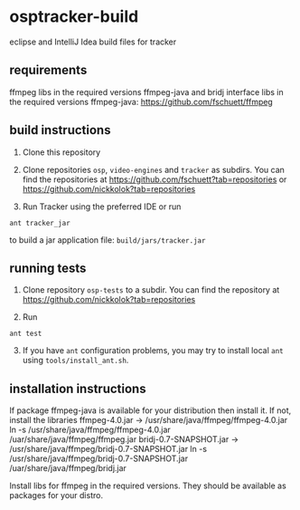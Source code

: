 osptracker-build
================

eclipse and IntelliJ Idea build files for tracker

requirements
------------
ffmpeg libs in the required versions
ffmpeg-java and bridj interface libs in the required versions
ffmpeg-java: https://github.com/fschuett/ffmpeg

build instructions
------------------
1. Clone this repository

2. Clone repositories `osp`, `video-engines` and `tracker` as subdirs.
You can find the repositories at
https://github.com/fschuett?tab=repositories
or
https://github.com/nickkolok?tab=repositories

3. Run Tracker using the preferred IDE or  run
```
ant tracker_jar
```
to build a jar application file: `build/jars/tracker.jar`

running tests
-------------

1. Clone repository `osp-tests` to a subdir.
You can find the repository at
https://github.com/nickkolok?tab=repositories

2. Run
```
ant test
```

3. If you have `ant` configuration problems, you may try to install local `ant` using `tools/install_ant.sh`.


installation instructions
-------------------------
If package ffmpeg-java is available for your distribution
then install it.
If not, install the libraries
ffmpeg-4.0.jar -> /usr/share/java/ffmpeg/ffmpeg-4.0.jar
ln -s /usr/share/java/ffmpeg/ffmpeg-4.0.jar /uar/share/java/ffmpeg/ffmpeg.jar
bridj-0.7-SNAPSHOT.jar -> /usr/share/java/ffmpeg/bridj-0.7-SNAPSHOT.jar
ln -s /usr/share/java/ffmpeg/bridj-0.7-SNAPSHOT.jar /uar/share/java/ffmpeg/bridj.jar

Install libs for ffmpeg in the required versions. They should be
available as packages for your distro.

